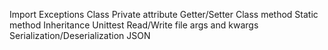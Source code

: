 Import
Exceptions
Class
Private attribute
Getter/Setter
Class method
Static method
Inheritance
Unittest
Read/Write file
args and kwargs
Serialization/Deserialization
JSON
